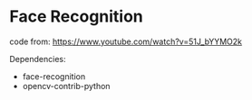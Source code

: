 # Face Recognition

code from: https://www.youtube.com/watch?v=51J_bYYMO2k

Dependencies: 
- face-recognition
- opencv-contrib-python